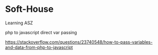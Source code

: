 # Soft-House
Learning ASZ

php to javascript direct var passing

https://stackoverflow.com/questions/23740548/how-to-pass-variables-and-data-from-php-to-javascript
